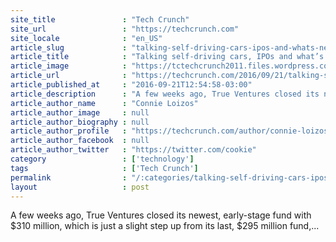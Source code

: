 ```yaml
---
site_title               : "Tech Crunch"
site_url                 : "https://techcrunch.com"
site_locale              : "en_US"
article_slug             : "talking-self-driving-cars-ipos-and-whats-next-with-true-ventures"
article_title            : "Talking self-driving cars, IPOs and what’s next, with True Ventures"
article_image            : "https://tctechcrunch2011.files.wordpress.com/2016/09/screen-shot-2016-09-21-at-12-41-43-pm.png?w=764&h=400&crop=1"
article_url              : "https://techcrunch.com/2016/09/21/talking-self-driving-cars-ipos-and-whats-next-with-true-ventures/"
article_published_at     : "2016-09-21T12:54:58-03:00"
article_description      : "A few weeks ago, True Ventures closed its newest, early-stage fund with $310 million, which is just a slight step up from its last, $295 million fund,..."
article_author_name      : "Connie Loizos"
article_author_image     : null
article_author_biography : null
article_author_profile   : "https://techcrunch.com/author/connie-loizos/"
article_author_facebook  : null
article_author_twitter   : "https://twitter.com/cookie"
category                 : ['technology']
tags                     : ['Tech Crunch']
permalink                : "/:categories/talking-self-driving-cars-ipos-and-whats-next-with-true-ventures/"
layout                   : post
---
```


A few weeks ago, True Ventures closed its newest, early-stage fund with $310 million, which is just a slight step up from its last, $295 million fund,...
